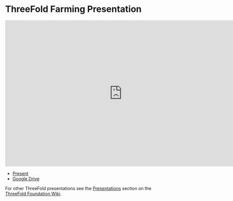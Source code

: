 # ThreeFold Farming Presentation

<iframe src="https://docs.google.com/presentation/d/e/2PACX-1vTp-0w7iKIvv-T29P9ESyS9hztFfPSyoidJyr2eYz1HIhYXK_doIskPp4E9mtARBemWhbyyPnUwWGIp/embed?start=false&loop=false&delayms=10000" frameborder="0" width="750" height="470" allowfullscreen="true" mozallowfullscreen="true" webkitallowfullscreen="true"></iframe>

- [Present](http://farming_slides.threefold.me)
- [Google Drive](https://docs.google.com/presentation/d/11FE7i7DkBO39pYzPpIp_mdafiHdPUMuWN0BoIM0KFjc/edit?usp=drive_web&ouid=101460153806293923139)

For other ThreeFold presentations see the [Presentations](https://threefoldfoundation.github.io/info_foundation/#/presentations/) section on the [ThreeFold Foundation Wiki](https://threefoldfoundation.github.io/info_foundation/#/).